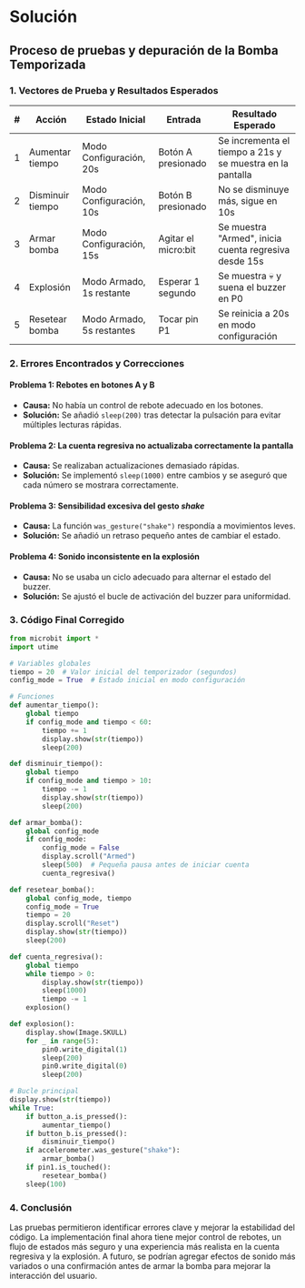 # Solución

## Proceso de pruebas y depuración de la Bomba Temporizada

### 1. Vectores de Prueba y Resultados Esperados

| # | Acción | Estado Inicial | Entrada | Resultado Esperado |
|---|--------|---------------|---------|--------------------|
| 1 | Aumentar tiempo | Modo Configuración, 20s | Botón A presionado | Se incrementa el tiempo a 21s y se muestra en la pantalla |
| 2 | Disminuir tiempo | Modo Configuración, 10s | Botón B presionado | No se disminuye más, sigue en 10s |
| 3 | Armar bomba | Modo Configuración, 15s | Agitar el micro:bit | Se muestra "Armed", inicia cuenta regresiva desde 15s |
| 4 | Explosión | Modo Armado, 1s restante | Esperar 1 segundo | Se muestra 💀 y suena el buzzer en P0 |
| 5 | Resetear bomba | Modo Armado, 5s restantes | Tocar pin P1 | Se reinicia a 20s en modo configuración |

### 2. Errores Encontrados y Correcciones

#### Problema 1: Rebotes en botones A y B
- **Causa:** No había un control de rebote adecuado en los botones.
- **Solución:** Se añadió `sleep(200)` tras detectar la pulsación para evitar múltiples lecturas rápidas.

#### Problema 2: La cuenta regresiva no actualizaba correctamente la pantalla
- **Causa:** Se realizaban actualizaciones demasiado rápidas.
- **Solución:** Se implementó `sleep(1000)` entre cambios y se aseguró que cada número se mostrara correctamente.

#### Problema 3: Sensibilidad excesiva del gesto *shake*
- **Causa:** La función `was_gesture("shake")` respondía a movimientos leves.
- **Solución:** Se añadió un retraso pequeño antes de cambiar el estado.

#### Problema 4: Sonido inconsistente en la explosión
- **Causa:** No se usaba un ciclo adecuado para alternar el estado del buzzer.
- **Solución:** Se ajustó el bucle de activación del buzzer para uniformidad.

### 3. Código Final Corregido

```python
from microbit import *
import utime

# Variables globales
tiempo = 20  # Valor inicial del temporizador (segundos)
config_mode = True  # Estado inicial en modo configuración

# Funciones
def aumentar_tiempo():
    global tiempo
    if config_mode and tiempo < 60:
        tiempo += 1
        display.show(str(tiempo))
        sleep(200)

def disminuir_tiempo():
    global tiempo
    if config_mode and tiempo > 10:
        tiempo -= 1
        display.show(str(tiempo))
        sleep(200)

def armar_bomba():
    global config_mode
    if config_mode:
        config_mode = False
        display.scroll("Armed")
        sleep(500)  # Pequeña pausa antes de iniciar cuenta
        cuenta_regresiva()

def resetear_bomba():
    global config_mode, tiempo
    config_mode = True
    tiempo = 20
    display.scroll("Reset")
    display.show(str(tiempo))
    sleep(200)

def cuenta_regresiva():
    global tiempo
    while tiempo > 0:
        display.show(str(tiempo))
        sleep(1000)
        tiempo -= 1
    explosion()

def explosion():
    display.show(Image.SKULL)
    for _ in range(5):
        pin0.write_digital(1)
        sleep(200)
        pin0.write_digital(0)
        sleep(200)

# Bucle principal
display.show(str(tiempo))
while True:
    if button_a.is_pressed():
        aumentar_tiempo()
    if button_b.is_pressed():
        disminuir_tiempo()
    if accelerometer.was_gesture("shake"):
        armar_bomba()
    if pin1.is_touched():
        resetear_bomba()
    sleep(100)
```

### 4. Conclusión

Las pruebas permitieron identificar errores clave y mejorar la estabilidad del código. La implementación final ahora tiene mejor control de rebotes, un flujo de estados más seguro y una experiencia más realista en la cuenta regresiva y la explosión. A futuro, se podrían agregar efectos de sonido más variados o una confirmación antes de armar la bomba para mejorar la interacción del usuario.

